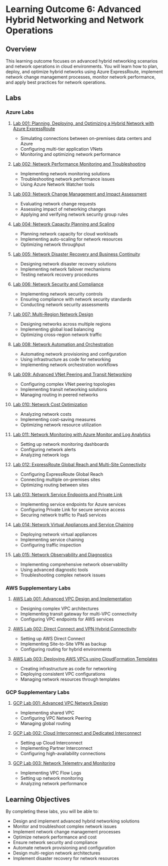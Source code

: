# Learning Outcome 6: Advanced Hybrid Networking and Network Operations

## Overview

This learning outcome focuses on advanced hybrid networking scenarios and network operations in cloud environments. You will learn how to plan, deploy, and optimize hybrid networks using Azure ExpressRoute, implement network change management processes, monitor network performance, and apply best practices for network operations.

## Labs

### Azure Labs

1. [Lab 001: Planning, Deploying, and Optimizing a Hybrid Network with Azure ExpressRoute](labs/lab-001/README.md)
   - Simulating connections between on-premises data centers and Azure
   - Configuring multi-tier application VNets
   - Monitoring and optimizing network performance

2. [Lab 002: Network Performance Monitoring and Troubleshooting](labs/lab-002/README.md)
   - Implementing network monitoring solutions
   - Troubleshooting network performance issues
   - Using Azure Network Watcher tools

3. [Lab 003: Network Change Management and Impact Assessment](labs/lab-003/README.md)
   - Evaluating network change requests
   - Assessing impact of networking changes
   - Applying and verifying network security group rules

4. [Lab 004: Network Capacity Planning and Scaling](labs/lab-004/README.md)
   - Planning network capacity for cloud workloads
   - Implementing auto-scaling for network resources
   - Optimizing network throughput

5. [Lab 005: Network Disaster Recovery and Business Continuity](labs/lab-005/README.md)
   - Designing network disaster recovery solutions
   - Implementing network failover mechanisms
   - Testing network recovery procedures

6. [Lab 006: Network Security and Compliance](labs/lab-006/README.md)
   - Implementing network security controls
   - Ensuring compliance with network security standards
   - Conducting network security assessments

7. [Lab 007: Multi-Region Network Design](labs/lab-007/README.md)
   - Designing networks across multiple regions
   - Implementing global load balancing
   - Optimizing cross-region network traffic

8. [Lab 008: Network Automation and Orchestration](labs/lab-008/README.md)
   - Automating network provisioning and configuration
   - Using infrastructure as code for networking
   - Implementing network orchestration workflows

9. [Lab 009: Advanced VNet Peering and Transit Networking](labs/lab-009/README.md)
   - Configuring complex VNet peering topologies
   - Implementing transit networking solutions
   - Managing routing in peered networks

10. [Lab 010: Network Cost Optimization](labs/lab-010/README.md)
    - Analyzing network costs
    - Implementing cost-saving measures
    - Optimizing network resource utilization

11. [Lab 011: Network Monitoring with Azure Monitor and Log Analytics](labs/lab-011/README.md)
    - Setting up network monitoring dashboards
    - Configuring network alerts
    - Analyzing network logs

12. [Lab 012: ExpressRoute Global Reach and Multi-Site Connectivity](labs/lab-012/README.md)
    - Configuring ExpressRoute Global Reach
    - Connecting multiple on-premises sites
    - Optimizing routing between sites

13. [Lab 013: Network Service Endpoints and Private Link](labs/lab-013/README.md)
    - Implementing service endpoints for Azure services
    - Configuring Private Link for secure service access
    - Securing network traffic to PaaS services

14. [Lab 014: Network Virtual Appliances and Service Chaining](labs/lab-014/README.md)
    - Deploying network virtual appliances
    - Implementing service chaining
    - Configuring traffic inspection

15. [Lab 015: Network Observability and Diagnostics](labs/lab-015/README.md)
    - Implementing comprehensive network observability
    - Using advanced diagnostic tools
    - Troubleshooting complex network issues

### AWS Supplementary Labs

1. [AWS Lab 001: Advanced VPC Design and Implementation](labs/sup-aws/lab-001/README.md)
   - Designing complex VPC architectures
   - Implementing transit gateway for multi-VPC connectivity
   - Configuring VPC endpoints for AWS services

2. [AWS Lab 002: Direct Connect and VPN Hybrid Connectivity](labs/sup-aws/lab-002/README.md)
   - Setting up AWS Direct Connect
   - Implementing Site-to-Site VPN as backup
   - Configuring routing for hybrid environments

3. [AWS Lab 003: Deploying AWS VPCs using CloudFormation Templates](labs/sup-aws/lab-003/README.md)
   - Creating infrastructure as code for networking
   - Deploying consistent VPC configurations
   - Managing network resources through templates

### GCP Supplementary Labs

1. [GCP Lab 001: Advanced VPC Network Design](labs/sup-gcp/lab-001/README.md)
   - Implementing shared VPC
   - Configuring VPC Network Peering
   - Managing global routing

2. [GCP Lab 002: Cloud Interconnect and Dedicated Interconnect](labs/sup-gcp/lab-002/README.md)
   - Setting up Cloud Interconnect
   - Implementing Partner Interconnect
   - Configuring high-availability connections

3. [GCP Lab 003: Network Telemetry and Monitoring](labs/sup-gcp/lab-003/README.md)
   - Implementing VPC Flow Logs
   - Setting up network monitoring
   - Analyzing network performance

## Learning Objectives

By completing these labs, you will be able to:

- Design and implement advanced hybrid networking solutions
- Monitor and troubleshoot complex network issues
- Implement network change management processes
- Optimize network performance and cost
- Ensure network security and compliance
- Automate network provisioning and configuration
- Design multi-region network architectures
- Implement disaster recovery for network resources
